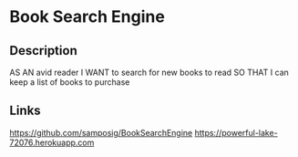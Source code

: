 # Book Search Engine

## Description
AS AN avid reader
I WANT to search for new books to read
SO THAT I can keep a list of books to purchase

## Links
https://github.com/samposig/BookSearchEngine
https://powerful-lake-72076.herokuapp.com


